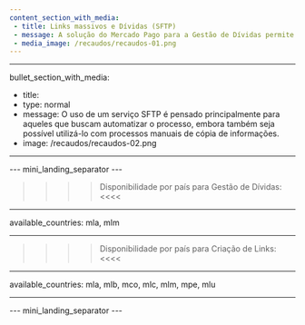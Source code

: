 ```yaml
---
content_section_with_media: 
 - title: Links massivos e Dívidas (SFTP)
 - message: A solução do Mercado Pago para a Gestão de Dívidas permite criar dívidas em lotes de forma eficiente utilizando um serviço SFTP fornecido pela plataforma para processar as informações contidas nos arquivos. As dívidas podem ser pagas com a carteira do Mercado Pago, através da opção "Contas e Serviços". Além disso, a solução para a Geração de Links massivos permite a criação em lotes de Links de pagamento, seguindo um processo semelhante ao fluxo de dívidas, por meio do processamento de arquivos.
 - media_image: /recaudos/recaudos-01.png
---
```


---
bullet_section_with_media: 
 - title: 
 - type: normal
 - message: O uso de um serviço SFTP é pensado principalmente para aqueles que buscam automatizar o processo, embora também seja possível utilizá-lo com processos manuais de cópia de informações.
 - image: /recaudos/recaudos-02.png
---

--- mini_landing_separator ---

>>>> Disponibilidade por país para Gestão de Dívidas: <<<<
---
available_countries: mla, mlm

---

>>>> Disponibilidade por país para Criação de Links: <<<<
---
available_countries: mla, mlb, mco, mlc, mlm, mpe, mlu

---
--- mini_landing_separator ---